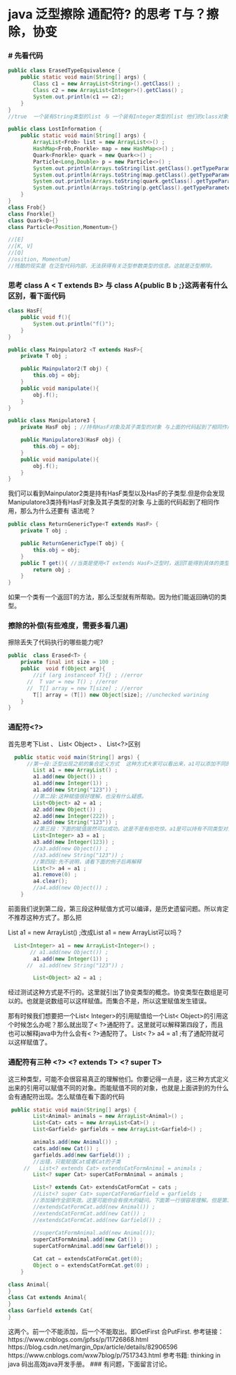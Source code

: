 # java 泛型擦除 通配符? 的思考 T与？擦除，协变

###     # 先看代码

```java
public class ErasedTypeEquivalence {
    public static void main(String[] args) {
        Class c1 = new ArrayList<String>().getClass() ;
        Class c2 = new ArrayList<Integer>().getClass() ;
        System.out.println(c1 == c2);
    }
}
//true  一个装有String类型的list 与 一个装有Integer类型的list 他们的class对象是相等的。看下面代码看看他们为什么会相等
```

```java
public class LostInformation {
    public static void main(String[] args) {
        ArrayList<Frob> list = new ArrayList<>() ;
        HashMap<Frob,Fnorkle> map = new HashMap<>() ;
        Quark<Fnorkle> quark = new Quark<>() ;
        Particle<Long,Double> p = new Particle<>() ;
        System.out.println(Arrays.toString(list.getClass().getTypeParameters()));
        System.out.println(Arrays.toString(map.getClass().getTypeParameters()));
        System.out.println(Arrays.toString(quark.getClass().getTypeParameters()));
        System.out.println(Arrays.toString(p.getClass().getTypeParameters()));
    }
}
class Frob{}
class Fnorkle{}
class Quark<Q>{}
class Particle<Position,Momentum>{}

//[E]
//[K, V]
//[Q]
//osition, Momentum]
//残酷的现实是 在泛型代码内部，无法获得有关泛型参数类型的信息。这就是泛型擦除。

```

### 思考 class A < T extends B> 与 class A{public B b ;}这两者有什么区别，看下面代码

```java
class HasF{
    public void f(){
        System.out.println("f()");
    }
}
```

```java
public class Mainpulator2 <T extends HasF>{
    private T obj ;

    public Mainpulator2(T obj) {
        this.obj = obj;
    }
    public void manipulate(){
        obj.f();
    }
}

```

```java
public class Manipulatore3 {
    private HasF obj ; //持有HasF对象及其子类型的对象 与上面的代码起到了相同作用，那么为什么还要有 <T extends HasF>语法呢

    public Manipulatore3(HasF obj) {
        this.obj = obj;
    }
    public void manipulate(){
        obj.f(); 
    }
}

```

我们可以看到Mainpulator2类是持有HasF类型以及HasF的子类型.但是你会发现Manipulatore3类持有HasF对象及其子类型的对象 与上面的代码起到了相同作用，那么为什么还要有 <T extends HasF>语法呢？

```java
public class ReturnGenericType<T extends HasF> {
    private T obj ;

    public ReturnGenericType(T obj) {
        this.obj = obj;
    }
    public T get(){ //当类是使用<T extends HasF>泛型时，返回T能得到具体的类型
        return obj ;
    }
}

```

如果一个类有一个返回T的方法，那么泛型就有所帮助。因为他们能返回确切的类型。

### 擦除的补偿(有些难度，需要多看几遍)

擦除丢失了代码执行的哪些能力呢?

```java
public  class Erased<T> {
    private final int size = 100 ;
    public  void f(Object arg){
        //if (arg instanceof T){} ; //error
      //  T var = new T() ; //error
      //  T[] array = new T[size] ; //error
        T[] array = (T[]) new Object[size]; //unchecked warining
    }
}

```

### 通配符<?> 

首先思考下List 、 List< Object> 、 List<?>区别

```java
  public static void main(String[] args) {
      //第一段:泛型出现之前的集合定义方式  这种方式大家可以看出来，a1可以添加不同的类型对象进去。但是这个有个问题，就是取出来的时候要转型。因此，泛型这个概念就出来了。
        List a1 = new ArrayList() ;
        a1.add(new Object()) ;
        a1.add(new Integer(1)) ;
        a1.add(new String("123")) ;
        //第二段:这种赋值很好理解，也没有什么疑惑。
        List<Object> a2 = a1 ;
        a2.add(new Object()) ;
        a2.add(new Integer(222)) ;
        a2.add(new String("123")) ;
        //第三段：下面的赋值居然可以成功。这是不是有些吃惊。a1是可以持有不同类型对象的，怎么可以赋值给一个持有Integer类型的List的呢？这是因为，由于泛型在JDK1.5之后出现，考虑到向前兼容，所以历史代码有时候需要赋值给新泛型代码。但是显然这种情况很反人类。而且也会出现问题。
        List<Integer> a3 = a1 ;
        a3.add(new Integer(123)) ;
        //a3.add(new Object()) ;
        //a3.add(new String("123")) ;
        //第四段:先不说明，请看下面的例子后再解释
        List<?> a4 = a1 ;
        a1.remove(0) ;
        a4.clear(); 
        //a4.add(new Object()) ;
    }
```

前面我们说到第二段，第三段这种赋值方式可以编译，是历史遗留问题。所以肯定不推荐这种方式了。那么把

 List a1 = new ArrayList() ;改成List<Integer> a1 = new ArrayList<Integer>可以吗？

```java
  List<Integer> a1 = new ArrayList<Integer>() ;
       // a1.add(new Object()) ;
        a1.add(new Integer(1)) ;
      //  a1.add(new String("123")) ;

        List<Object> a2 = a1 ;
```

经过测试这种方式是不行的。这里就引出了协变类型的概念。协变类型在数组是可以的。也就是说数组可以这样赋值。而集合不是，所以这里赋值发生错误。

那有时候我们想要把一个List< Integer>的引用赋值给一个List< Object>的引用这个时候怎么办呢？那么就出现了< ?>通配符了。这里就可以解释第四段了，而且也可以解释java中为什么会有< ?>通配符了。 List< ?> a4 = a1 ;有了通配符就可以这样赋值了。

### 通配符有三种 <?> <? extends T> <? super T> 

这三种类型，可能不会很容易真正的理解他们。你要记得一点是，这三种方式定义出来的引用可以赋值不同的对象。而能赋值不同的对象，也就是上面讲到的为什么会有通配符出现。怎么赋值在看下面的代码

```java
 public static void main(String[] args) {
        List<Animal> animals = new ArrayList<Animal>() ;
        List<Cat> cats = new ArrayList<Cat>() ;
        List<Garfield> garfields = new ArrayList<Garfield>() ;

        animals.add(new Animal()) ;
        cats.add(new Cat()) ;
        garfields.add(new Garfield()) ;
		//出错，只能赋值Cat或者Cat的子类
     //   List<? extends Cat> extendsCatFormAnimal = animals ;
        List<? super Cat> superCatFormAnimal = animals ;

        List<? extends Cat> extendsCatFormCat = cats ;
        //List<? super Cat> superCatFormGarfield = garfields ;
        //添加操作全部失效。这里可能你会有很大的疑问。下面第一行很容易理解。但是第二行第三行就难理解了。这里还是得回到我上面说的通配符是为了解决什么出现的。extendsCatFormCat 引用可以赋值cats。也可以赋值持有Cat或者Cat子类型的列表。什么意思呢？这个引用以后可以改变的。  List<? super Cat> superCatFormAnimal = animals。也可以  List<? super Cat> superCatFormAnimal = new ArrayList<Garfield>() ;既然引用可以赋值给不同的子类对象的列表。那么你用引用添加new Cat()是不行的。那添加new Garfield()也是不行的。因为如果有 Garfield类的子类。同样， List<? super Cat> superCatFormAnimal = new ArrayList<Garfield类的子类>() 。即superCatFormAnimal这个引用不知道它将来会赋值到什么对象的列表。有点类似下限的感觉。
        //extendsCatFormCat.add(new Animal()) ;
        //extendsCatFormCat.add(new Cat()) ;
        //extendsCatFormCat.add(new Garfield()) ;
        
        //superCatFormAnimal.add(new Animal());
        superCatFormAnimal.add(new Cat()) ;
        superCatFormAnimal.add(new Garfield()) ;

        Cat cat = extendsCatFormCat.get(0);
        Object o = extendsCatFormCat.get(0) ;
    }

class Animal{
}
class Cat extends Animal{
}
class Garfield extends Cat{
}

```

<? extend T> <? super T>这两个。前一个不能添加，后一个不能取出。即GetFirst 合PutFirst.

参考链接：

 https://www.cnblogs.com/jpfss/p/11726868.html 

 https://blog.csdn.net/margin_0px/article/details/82906596 

 https://www.cnblogs.com/wxw7blog/p/7517343.html 

参考书籍:

thinking in java 

码出高效java开发手册。

### 有问题，下面留言讨论。

